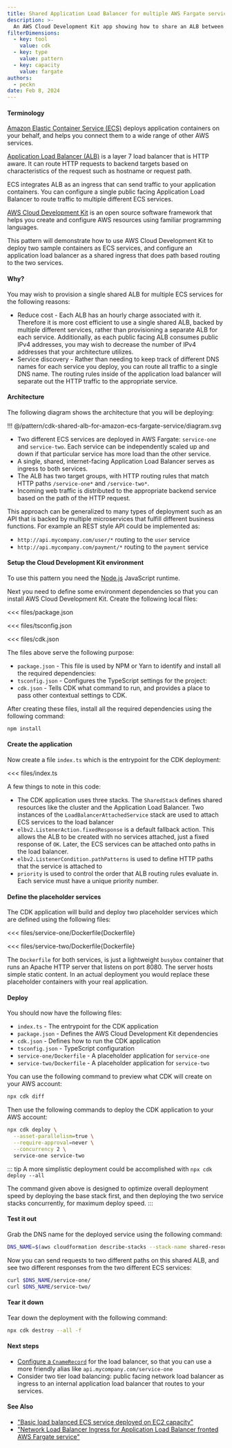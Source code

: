 ```yaml
---
title: Shared Application Load Balancer for multiple AWS Fargate services, in AWS Cloud Development Kit
description: >-
  An AWS Cloud Development Kit app showing how to share an ALB between multiple ECS services in AWS Fargate
filterDimensions:
  - key: tool
    value: cdk
  - key: type
    value: pattern
  - key: capacity
    value: fargate
authors:
  - peckn
date: Feb 8, 2024
---
```


#### Terminology

[Amazon Elastic Container Service (ECS)](https://aws.amazon.com/ecs/) deploys application containers on your behalf, and helps you connect them to a wide range of other AWS services.

[Application Load Balancer (ALB)](https://aws.amazon.com/elasticloadbalancing/application-load-balancer/) is a layer 7 load balancer that is HTTP aware. It can route HTTP requests to backend targets based on characteristics of the request such as hostname or request path.

ECS integrates ALB as an ingress that can send traffic to your application containers. You can configure a single public facing Application Load Balancer to route traffic to multiple different ECS services.

[AWS Cloud Development Kit](https://aws.amazon.com/cdk/) is an open source software framework that helps you create and configure AWS resources using familiar programming languages.

This pattern will demonstrate how to use AWS Cloud Development Kit to deploy two sample containers as ECS services, and configure an application load balancer as a shared ingress that does path based routing to the two services.

#### Why?

You may wish to provision a single shared ALB for multiple ECS services for the following reasons:

* Reduce cost - Each ALB has an hourly charge associated with it. Therefore it is more cost efficient to use a single shared ALB, backed by multiple different services, rather than provisioning a separate ALB for each service. Additionally, as each public facing ALB consumes public IPv4 addresses, you may wish to decrease the number of IPv4 addresses that your architecture utilizes.
* Service discovery - Rather than needing to keep track of different DNS names for each service you deploy, you can route all traffic to a single DNS name. The routing rules inside of the application load balancer will separate out the HTTP traffic to the appropriate service.

#### Architecture

The following diagram shows the architecture that you will be deploying:

!!! @/pattern/cdk-shared-alb-for-amazon-ecs-fargate-service/diagram.svg

* Two different ECS services are deployed in AWS Fargate: `service-one` and `service-two`. Each service can be independently scaled up and down if that particular service has more load than the other service.
* A single, shared, internet-facing Application Load Balancer serves as ingress to both services.
* The ALB has two target groups, with HTTP routing rules that match HTTP paths `/service-one*` and `/service-two*`.
* Incoming web traffic is distributed to the appropriate backend service based on the path of the HTTP request.

This approach can be generalized to many types of deployment such as an API that is backed by multiple microservices that fulfill different business functions. For example an REST style API could be implemented as:

* `http://api.mycompany.com/user/*` routing to the `user` service
* `http://api.mycompany.com/payment/*` routing to the `payment` service

#### Setup the Cloud Development Kit environment

To use this pattern you need the [Node.js](https://nodejs.org/en) JavaScript runtime.

Next you need to define some environment dependencies so that you can install AWS Cloud Development Kit. Create the following local files:

<tabs>
<tab label="package.json">

<<< files/package.json

</tab>

<tab label='tsconfig.json'>

<<< files/tsconfig.json

</tab>

<tab label='cdk.json'>

<<< files/cdk.json

</tab>
</tabs>

The files above serve the following purpose:

- `package.json` - This file is used by NPM or Yarn to identify and install all the required dependencies:
- `tsconfig.json` - Configures the TypeScript settings for the project:
- `cdk.json` - Tells CDK what command to run, and provides a place to pass other contextual settings to CDK.

After creating these files, install all the required dependencies using the following command:

```sh
npm install
```

#### Create the application

Now create a file `index.ts` which is the entrypoint for the CDK deployment:

<<< files/index.ts

A few things to note in this code:

- The CDK application uses three stacks. The `SharedStack` defines shared resources like the cluster and the Application Load Balancer. Two instances of the `LoadBalancerAttachedService` stack are used to attach ECS services to the load balancer
- `elbv2.ListenerAction.fixedResponse` is a default fallback action. This allows the ALB to be created with no services attached, just a fixed response of `OK`. Later, the ECS services can be attached onto paths in the load balancer.
- `elbv2.ListenerCondition.pathPatterns` is used to define HTTP paths that the service is attached to
- `priority` is used to control the order that ALB routing rules evaluate in. Each service must have a unique priority number.

#### Define the placeholder services

The CDK application will build and deploy two placeholder services which are defined using the following files:

<tabs>
<tab label="service-one/Dockerfile">

<<< files/service-one/Dockerfile{Dockerfile}

</tab>

<tab label="service-two/Dockerfile">

<<< files/service-two/Dockerfile{Dockerfile}

</tab>

</tabs>

The `Dockerfile` for both services, is just a lightweight `busybox` container that runs an Apache HTTP server that listens on port 8080. The server hosts simple static content. In an actual deployment you would replace these placeholder containers with your real application.

#### Deploy

You should now have the following files:

* `index.ts` - The entrypoint for the CDK application
* `package.json` - Defines the AWS Cloud Development Kit dependencies
* `cdk.json` - Defines how to run the CDK application
* `tsconfig.json` - TypeScript configuration
* `service-one/Dockerfile` - A placeholder application for `service-one`
* `service-two/Dockerfile` - A placeholder application for `service-two`

You can use the following command to preview what CDK will create on your AWS account:

```sh
npx cdk diff
```

Then use the following commands to deploy the CDK application to your AWS account:

```sh
npx cdk deploy \
  --asset-parallelism=true \
  --require-approval=never \
  --concurrency 2 \
  service-one service-two
```

::: tip
A more simplistic deployment could be accomplished with `npx cdk deploy --all`

The command given above is designed to optimize overall deployment speed by deploying the base stack first, and then deploying the two service stacks concurrently, for maximum deploy speed.
:::

#### Test it out

Grab the DNS name for the deployed service using the following command:

```sh
DNS_NAME=$(aws cloudformation describe-stacks --stack-name shared-resources --query "Stacks[0].Outputs[?OutputKey=='dns'].OutputValue" --output text) && echo $DNS_NAME
```

Now you can send requests to two different paths on this shared ALB, and see two different responses from the two different ECS services:

```sh
curl $DNS_NAME/service-one/
curl $DNS_NAME/service-two/
```

#### Tear it down

Tear down the deployment with the following command:

```sh
npx cdk destroy --all -f
```

#### Next steps

- [Configure a `CnameRecord`](https://docs.aws.amazon.com/cdk/api/v2/docs/aws-cdk-lib.aws_route53.CnameRecord.html) for the load balancer, so that you can use a more friendly alias like `api.mycompany.com/service-one`
- Consider two tier load balancing: public facing network load balancer as ingress to an internal application load balancer that routes to your services.

#### See Also

- ["Basic load balanced ECS service deployed on EC2 capacity"](advanced-public-facing-service-cdk)
- ["Network Load Balancer Ingress for Application Load Balancer fronted AWS Fargate service"](nlb-ingress-alb-load-balancer-fargate-service-cdk)